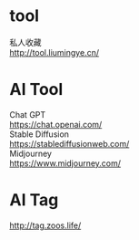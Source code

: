 # tool
私人收藏  
http://tool.liumingye.cn/

# AI Tool
Chat GPT  
https://chat.openai.com/  
Stable Diffusion  
https://stablediffusionweb.com/  
Midjourney  
https://www.midjourney.com/  

# AI Tag
http://tag.zoos.life/  
